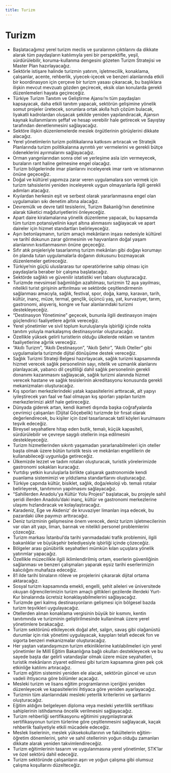 ```yaml
---
title: Turizm
---
```


Turizm
===

* Başlatacağımız yerel turizm meclis ve şuralarının çıktılarını da dikkate alarak tüm paydaşların katılımıyla yeni bir perspektifle, yeşil, sürdürülebilir, koruma-kullanma dengesini gözeten Turizm Stratejisi ve Master Plan hazırlayacağız.
* Sektörle istişare halinde turizmin yatırım, işletmecilik, konaklama, çalışanlar, acente, rehberlik, yiyecek-içecek ve benzeri alanlarında etkili bir koordinasyon için çerçeve bir  turizm yasası çıkaracak, bu başlıklara ilişkin mevcut mevzuatı gözden geçirecek, eksik olan konularda gerekli düzenlemeleri hayata geçireceğiz.
* Türkiye Turizm Tanıtım ve Geliştirme Ajansı’nı tüm paydaşları kapsayacak, daha etkili tanıtım yapacak, sektörün gelişimine yönelik somut projeler üretecek, sorunlara ortak  akılla hızlı çözüm bulacak, liyakatli kadrolardan oluşacak şekilde yeniden yapılandıracak,  Ajansın kaynak kullanımlarını şeffaf ve hesap verebilir hale getirecek ve Sayıştay tarafından denetlenmesini sağlayacağız.
* Sektöre ilişkin düzenlemelerde meslek örgütlerinin görüşlerini dikkate alacağız.
* Yerel yönetimlerin turizm politikalarına katkısını artıracak ve Stratejik Planlarında  turizm politikalarına ayrıntılı yer vermelerini ve gerekli bütçe ödeneklerini ayırmalarını sağlayacağız.
* Orman yangınlarından sonra otel ve yerleşime asla izin vermeyecek, buraların rant  haline gelmesine engel olacağız.
* Turizm bölgelerinde imar planlarını inceleyerek imar rantı ve istismarının önüne geçeceğiz.
* Doğal ve kültürel yapımıza zarar veren uygulamalara son vermek için turizm  tahsislerini yeniden inceleyerek uygun olmayanlarla ilgili gerekli adımları atacağız.
* Kıyılardan herkesin eşit ve serbest olarak yararlanmasına engel olan uygulamaları sıkı denetim altına alacağız.
* Devremülk ve devre tatil tesislerini, Turizm Bakanlığı’nın denetimine alarak tüketici mağduriyetlerini önleyeceğiz.
* Apart daire kiralamalarına yönelik düzenleme yapacak, bu kapsamda tüm turizm potansiyelinin kayıt altına alınmasını sağlayacak ve apart daireler için hizmet standartları belirleyeceğiz.
* Aşırı betonlaşmanın, turizm amaçlı mekânların inşası nedeniyle kültürel ve tarihî  dokunun zarar görmesinin ve hayvanların doğal yaşam alanlarının kısıtlanmasının önüne geçeceğiz.
* Sıfır atık projeleriyle tasarlanmış turizm mekânları gibi doğayı korumayı ön planda  tutan uygulamalarla doğanın dokusunu bozmayacak düzenlemeler getireceğiz.
* Türkiye’nin güçlü uluslararası tur operatörlerine sahip olması için paydaşlarla beraber  bir çalışma başlatacağız.
* Sektörde sağlıklı ve güvenilir istatistiki veri tabanı oluşturacağız.
* Turizmde mevsimsel bağımlılığın azaltılması, turizmin 12 aya yayılması, nitelikli turist girişinin arttırılması ve sektörde çeşitlendirmenin sağlanması amacıyla, sağlık, festival,  spor, doğa, kamp, karavan, tarih, kültür, inanç, müze, termal, gençlik, üçüncü yaş, yat,  kurvaziyer, tarım, gastronomi, alışveriş, kongre ve fuar alanlarındaki turizmi destekleyeceğiz.
* “Destinasyon Yönetimine” geçecek, bununla ilgili destinasyon imajını güçlendirici faaliyetlere ağırlık vereceğiz.
* Yerel yönetimler ve sivil toplum kuruluşlarıyla işbirliği içinde nokta tanıtım yoluyla markalaşmış destinasyonlar oluşturacağız.
* Özellikle yüksek gelirli turistlerin olduğu ülkelerde reklam ve tanıtım faaliyetlerine  ağırlık vereceğiz.
* “Akıllı Turizm”, “Akıllı Destinasyon”, “Akıllı Şehir”, “Akıllı Oteller” gibi uygulamalarla  turizmde dijital dönüşüme destek vereceğiz.
* Sağlık Turizmi Strateji Belgesi hazırlayacak, sağlık turizmi kapsamında hizmet verecek sağlık personelinin sayı, nitelik ve uzmanlık alanlarını planlayacak, yabancı dil çeşitliliği  dahil sağlık personelinin gerekli donanımı kazanmasını sağlayacak, sağlık turizmi alanında hizmet verecek hastane ve sağlık tesislerinin akreditasyonu konusunda gerekli  mekanizmaları oluşturacağız.
* Kış sporları merkezlerindeki yatak kapasitelerini arttıracak, alt yapıyı iyileştirecek yarı  faal ve faal olmayan kış sporları yapılan turizm merkezlerimizi aktif hale getireceğiz.
* Dünyada giderek artan, kendi ikameti dışında başka coğrafyalarda çevrimiçi çalışanları (Dijital Göçebelik) turizmde bir fırsat olarak değerlendirecek, bu kişiler için özel  tasarlanacak tatil köyleri kurulmasını teşvik edeceğiz.
* Bireysel seyahatlere hitap eden butik, temalı, küçük kapasiteli, sürdürülebilir ve  çevreye saygılı otellerin inşa edilmesini destekleyeceğiz.
* Turizm hizmetlerinden sıkıntı yaşamadan yararlanabilmeleri için oteller başta olmak  üzere bütün turistik tesis ve mekânları engellilerin de kullanabileceği uygunluğa getireceğiz.
* Ülkemizde lezzet ve tadım rotaları oluşturacak, turistik yörelerimizde gastronomi  sokakları kuracağız.
* Yurtdışı yetkin kuruluşlarla birlikte çalışarak gastronomide kendi puanlama sistemimizi  ve yıldızlama standartlarını oluşturacağız.
* Türkiye çapında kültür, bisiklet, sağlık, doğa/ekoloji vb. temalı rotalar belirleyerek, tanıtımının yapılmasını sağlayacağız.
* “Sahillerden Anadolu’ya Kültür Yolu Projesi” başlatacak, bu projeyle sahil şeridi illerden Anadolu’daki inanç, kültür ve gastronomi merkezlerine ulaşımı hızlandıracak ve kolaylaştıracağız.
* Karadeniz, Ege ve Akdeniz’ de kruvaziyer limanları inşa edecek, bu pazardaki ülke  payımızı arttıracağız.
* Deniz turizminin gelişmesine önem verecek, deniz turizm işletmecilerinin var olan alt  yapı, liman, barınak ve nitelikli personel problemlerini çözeceğiz.
* Turizm markası İstanbul’da tarihi yarımadadaki trafik problemini, ilgili bakanlıklar ve büyükşehir belediyesiyle işbirliği içinde çözeceğiz.
* Bölgeler arası günübirlik seyahatleri mümkün kılan uçuşlara yönelik yatırımlar yapacağız.
* Özellikle müzecilikle ilgili iklimlendirilmiş ortam, eserlerin güvenliğinin sağlanması ve benzeri çalışmaları yaparak eşsiz tarihi eserlerimizin kalıcılığını muhafaza edeceğiz.
* 81 ilde tarihi binaların röleve ve projelerini çıkararak dijital ortama aktaracağız.
* Sosyal turizm kapsamında emekli, engelli, şehit aileleri ve üniversitede okuyan öğrencilerimizin turizm amaçlı gittikleri gezilerde illerdeki Yurt-Kur binalarında ücretsiz konaklayabilmelerini sağlayacağız.
* Turizmde geri kalmış destinasyonların gelişmesi için bölgesel bazda turizm teşvikleri uygulayacağız.
* Otellerden alınan konaklama vergisinin büyük bir kısmını, kentin tanıtımında ve  turizminin geliştirilmesinde kullanılmak üzere yerel yönetimlere bırakacağız.
* Turizm sektörünü etkileyecek doğal afet, salgın, savaş gibi olağanüstü durumlar için  risk yönetimi uygulayacak, kayıpları telafi edecek fon ve sigorta benzeri mekanizmalar oluşturacağız.
* Her yaştan vatandaşımızın turizm etkinliklerine katılabilmeleri için yerel yönetimler ile Millî Eğitim Bakanlığına bağlı okulları destekleyecek ve bu sayede başta dar gelirli  vatandaşlar olmak üzere müze seyahatleri, turistik mekânların ziyaret edilmesi gibi turizm  kapsamına giren pek çok etkinliğe katılımı artıracağız.
* Turizm eğitim sistemini yeniden ele alacak, sektörün güncel ve uzun vadeli ihtiyacına  göre bölümler açacağız.
* Mesleki turizm ve lisans eğitim programlarının içeriğini yeniden düzenleyecek ve kapasitelerini ihtiyaca göre yeniden ayarlayacağız.
* Turizmin tüm alanlarındaki mesleki yeterlik kriterlerini ve şartlarını oluşturacağız.
* Eğitim aldığını belgeleyen diploma veya mesleki yeterlilik sertifikası sahiplerinin istihdamına öncelik verilmesini sağlayacağız.
* Turizm rehberliği sertifikasyonu eğitimini yaygınlaştırarak sertifikasyonun turizm  türlerine göre çeşitlenmesini sağlayacak, kaçak rehberlik faaliyetiyle etkili mücadele edeceğiz.
* Meslek liselerinin, meslek yüksekokullarının ve fakültelerin eğitim-öğretim dönemlerini, şehir ve sahil otellerinin yoğun olduğu zamanları dikkate alarak yeniden takvimlendireceğiz.
* Turizm eğitimlerinin tasarım ve uygulanmasına yerel yönetimler, STK’lar ve özel  sektörü dahil edeceğiz.
* Turizm sektöründe çalışanların aşırı ve yoğun çalışma gibi olumsuz çalışma koşullarını düzelteceğiz.